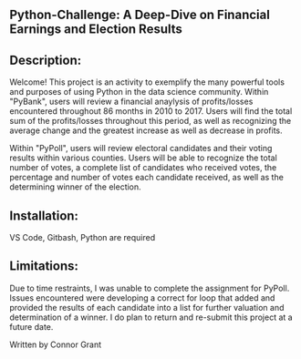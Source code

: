 ## Python-Challenge: A Deep-Dive on Financial Earnings and Election Results

## Description: 
Welcome! This project is an activity to exemplify the many powerful tools and purposes of using Python in the data science community.
Within "PyBank", users will review a financial anaylysis of profits/losses encountered throughout 86 months in 2010 to 2017. Users will find the total sum of the profits/losses throughout this period, as well as recognizing the average change and the greatest increase as well as decrease in profits.

Within "PyPoll", users will review electoral candidates and their voting results within various counties. Users will be able to recognize the total number of votes,
a complete list of candidates who received votes, the percentage and number of votes each candidate received, as well as the determining winner of the election.

## Installation:
VS Code, Gitbash, Python are required

## Limitations:
Due to time restraints, I was unable to complete the assignment for PyPoll. Issues encountered were developing a correct for loop that added and provided the results of each candidate into a list for further valuation and determination of a winner. I do plan to return and re-submit this project at a future date.

Written by Connor Grant
